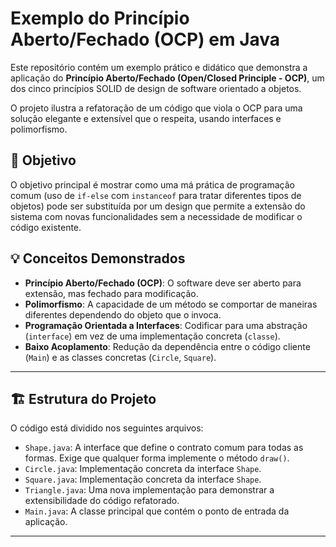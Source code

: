 # Exemplo do Princípio Aberto/Fechado (OCP) em Java

Este repositório contém um exemplo prático e didático que demonstra a aplicação do **Princípio Aberto/Fechado (Open/Closed Principle - OCP)**, um dos cinco princípios SOLID de design de software orientado a objetos.

O projeto ilustra a refatoração de um código que viola o OCP para uma solução elegante e extensível que o respeita, usando interfaces e polimorfismo.

## 🎯 Objetivo

O objetivo principal é mostrar como uma má prática de programação comum (uso de `if-else` com `instanceof` para tratar diferentes tipos de objetos) pode ser substituída por um design que permite a extensão do sistema com novas funcionalidades sem a necessidade de modificar o código existente.

## 💡 Conceitos Demonstrados

-   **Princípio Aberto/Fechado (OCP)**: O software deve ser aberto para extensão, mas fechado para modificação.
-   **Polimorfismo**: A capacidade de um método se comportar de maneiras diferentes dependendo do objeto que o invoca.
-   **Programação Orientada a Interfaces**: Codificar para uma abstração (`interface`) em vez de uma implementação concreta (`classe`).
-   **Baixo Acoplamento**: Redução da dependência entre o código cliente (`Main`) e as classes concretas (`Circle`, `Square`).

---

## 🏗️ Estrutura do Projeto

O código está dividido nos seguintes arquivos:

-   `Shape.java`: A interface que define o contrato comum para todas as formas. Exige que qualquer forma implemente o método `draw()`.
-   `Circle.java`: Implementação concreta da interface `Shape`.
-   `Square.java`: Implementação concreta da interface `Shape`.
-   `Triangle.java`: Uma nova implementação para demonstrar a extensibilidade do código refatorado.
-   `Main.java`: A classe principal que contém o ponto de entrada da aplicação.

---

